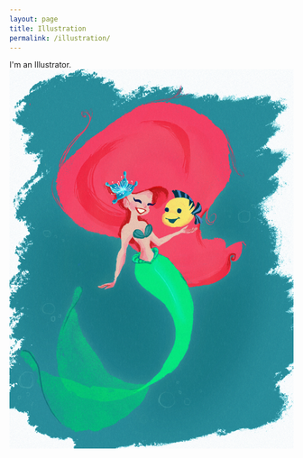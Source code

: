 ```yaml
---
layout: page
title: Illustration
permalink: /illustration/
---
```


I'm an Illustrator.
![useful image](/assets/ariel2.jpg)
